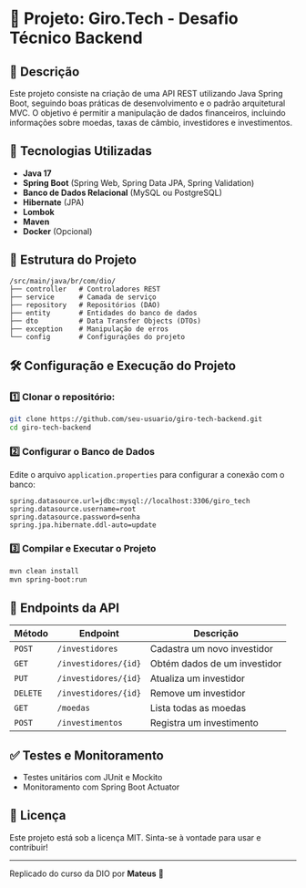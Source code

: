 # 📌 Projeto: Giro.Tech - Desafio Técnico Backend

## 📖 Descrição
Este projeto consiste na criação de uma API REST utilizando Java Spring Boot, seguindo boas práticas de desenvolvimento e o padrão arquitetural MVC. O objetivo é permitir a manipulação de dados financeiros, incluindo informações sobre moedas, taxas de câmbio, investidores e investimentos.

## 🚀 Tecnologias Utilizadas
- **Java 17**
- **Spring Boot** (Spring Web, Spring Data JPA, Spring Validation)
- **Banco de Dados Relacional** (MySQL ou PostgreSQL)
- **Hibernate** (JPA)
- **Lombok**
- **Maven**
- **Docker** (Opcional)

## 📂 Estrutura do Projeto
```
/src/main/java/br/com/dio/
├── controller   # Controladores REST
├── service      # Camada de serviço
├── repository   # Repositórios (DAO)
├── entity       # Entidades do banco de dados
├── dto          # Data Transfer Objects (DTOs)
├── exception    # Manipulação de erros
└── config       # Configurações do projeto
```

## 🛠 Configuração e Execução do Projeto
### 1️⃣ Clonar o repositório:
```bash
git clone https://github.com/seu-usuario/giro-tech-backend.git
cd giro-tech-backend
```

### 2️⃣ Configurar o Banco de Dados
Edite o arquivo `application.properties` para configurar a conexão com o banco:
```properties
spring.datasource.url=jdbc:mysql://localhost:3306/giro_tech
spring.datasource.username=root
spring.datasource.password=senha
spring.jpa.hibernate.ddl-auto=update
```

### 3️⃣ Compilar e Executar o Projeto
```bash
mvn clean install
mvn spring-boot:run
```

## 📌 Endpoints da API
| Método | Endpoint | Descrição |
|---------|----------|------------|
| `POST` | `/investidores` | Cadastra um novo investidor |
| `GET`  | `/investidores/{id}` | Obtém dados de um investidor |
| `PUT`  | `/investidores/{id}` | Atualiza um investidor |
| `DELETE` | `/investidores/{id}` | Remove um investidor |
| `GET`  | `/moedas` | Lista todas as moedas |
| `POST` | `/investimentos` | Registra um investimento |

## ✅ Testes e Monitoramento
- Testes unitários com JUnit e Mockito
- Monitoramento com Spring Boot Actuator

## 📜 Licença
Este projeto está sob a licença MIT. Sinta-se à vontade para usar e contribuir!

---
Replicado do curso da DIO por **Mateus** 🚀

